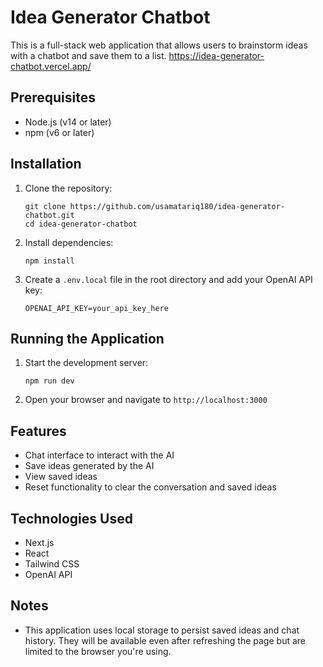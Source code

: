 # Idea Generator Chatbot

This is a full-stack web application that allows users to brainstorm ideas with a chatbot and save them to a list.
https://idea-generator-chatbot.vercel.app/

## Prerequisites

- Node.js (v14 or later)
- npm (v6 or later)

## Installation

1. Clone the repository:
   ```
   git clone https://github.com/usamatariq180/idea-generator-chatbot.git
   cd idea-generator-chatbot
   ```

2. Install dependencies:
   ```
   npm install
   ```

3. Create a `.env.local` file in the root directory and add your OpenAI API key:
   ```
   OPENAI_API_KEY=your_api_key_here
   ```

## Running the Application

1. Start the development server:
   ```
   npm run dev
   ```

2. Open your browser and navigate to `http://localhost:3000`

## Features

- Chat interface to interact with the AI
- Save ideas generated by the AI
- View saved ideas
- Reset functionality to clear the conversation and saved ideas

## Technologies Used

- Next.js
- React
- Tailwind CSS
- OpenAI API

## Notes

- This application uses local storage to persist saved ideas and chat history. They will be available even after refreshing the page but are limited to the browser you're using.

